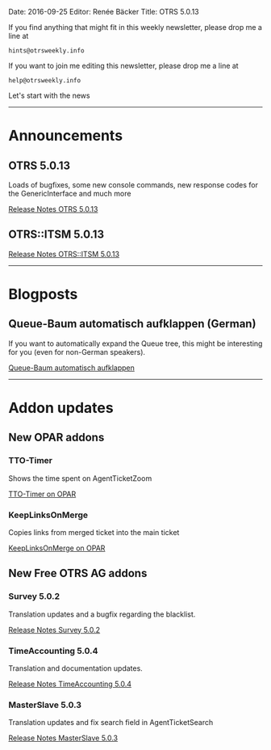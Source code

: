 Date: 2016-09-25
Editor: Renée Bäcker
Title: OTRS 5.0.13


If you find anything that
might fit in this weekly newsletter, please drop me a line at

`hints@otrsweekly.info`

If you want to join me editing this newsletter, please drop me a line at

`help@otrsweekly.info`

Let's start with the news

<hr>

# Announcements

## OTRS 5.0.13

Loads of bugfixes, some new console commands, new response codes for the GenericInterface and much more

[Release Notes OTRS 5.0.13](https://www.otrs.com/release-notes-otrs-5-patch-level-13/)

## OTRS::ITSM 5.0.13

[Release Notes OTRS::ITSM 5.0.13](https://www.otrs.com/release-notes-otrsitsm-module-5-patch-level-13/)

<hr>

# Blogposts

## Queue-Baum automatisch aufklappen (German)

If you want to automatically expand the Queue tree, this might be interesting for you (even for non-German speakers).

[Queue-Baum automatisch aufklappen](http://blog.feature-addons.de/2016-09-19-expand-js-tree)

<hr>

# Addon updates

## New OPAR addons

### TTO-Timer

Shows the time spent on AgentTicketZoom 

[TTO-Timer on OPAR](http://opar.perl-services.de/dist/TTO-Timer)

### KeepLinksOnMerge

Copies links from merged ticket into the main ticket

[KeepLinksOnMerge on OPAR](http://opar.perl-services.de/dist/KeepLinksOnMerge)

## New Free OTRS AG addons

### Survey 5.0.2

Translation updates and a bugfix regarding the blacklist.

[Release Notes Survey 5.0.2](https://www.otrs.com/release-notes-otrs-survey-5-patch-level-2/)

### TimeAccounting 5.0.4

Translation and documentation updates.

[Release Notes TimeAccounting 5.0.4](https://www.otrs.com/release-notes-otrs-timeaccounting-5-patch-level-4/)

### MasterSlave 5.0.3

Translation updates and fix search field in AgentTicketSearch

[Release Notes MasterSlave 5.0.3](https://www.otrs.com/release-notes-otrs-masterslave-5-patch-level-3/)

